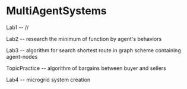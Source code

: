 # MultiAgentSystems


Lab1 -- //

Lab2 -- research the minimum of function by agent's behaviors

Lab3 -- algorithm for search shortest route in graph scheme containing agent-nodes

TopicPractice -- algorithm of bargains between buyer and sellers 

Lab4 -- microgrid system creation
